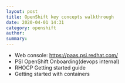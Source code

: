 ```yaml
---
layout: post
title: OpenShift key concepts walkthrough
date: 2020-04-01 14:31
category: openshift
author: 
summary: 
---
```

- Web console: https://paas.psi.redhat.com/
- PSI OpenShift Onboarding(devops internal)
- RHOCP Getting started guide 
- Getting started with containers

